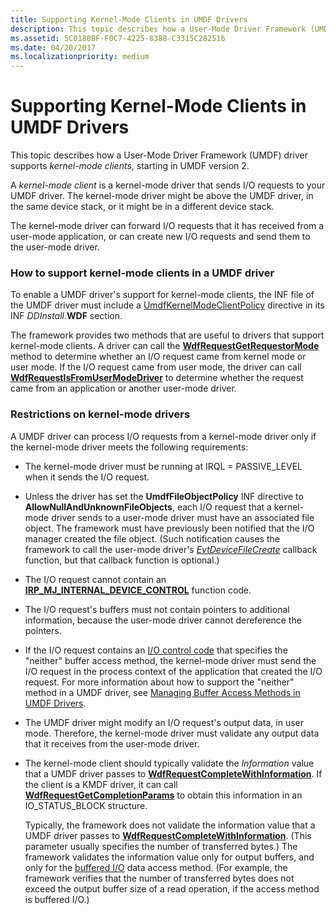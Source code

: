```yaml
---
title: Supporting Kernel-Mode Clients in UMDF Drivers
description: This topic describes how a User-Mode Driver Framework (UMDF) driver supports kernel-mode clients, starting in UMDF version 2.
ms.assetid: 5C0180BF-F0C7-4225-8388-C3315C282516
ms.date: 04/20/2017
ms.localizationpriority: medium
---
```


# Supporting Kernel-Mode Clients in UMDF Drivers


This topic describes how a User-Mode Driver Framework (UMDF) driver supports *kernel-mode clients*, starting in UMDF version 2.

A *kernel-mode client* is a kernel-mode driver that sends I/O requests to your UMDF driver. The kernel-mode driver might be above the UMDF driver, in the same device stack, or it might be in a different device stack.

The kernel-mode driver can forward I/O requests that it has received from a user-mode application, or can create new I/O requests and send them to the user-mode driver.

### <a href="" id="how-to-support-kernel-mode-clients-in-a-umdf-based-driver"></a>How to support kernel-mode clients in a UMDF driver

To enable a UMDF driver's support for kernel-mode clients, the INF file of the UMDF driver must include a [UmdfKernelModeClientPolicy](specifying-wdf-directives-in-inf-files.md) directive in its INF *DDInstall*.**WDF** section.

The framework provides two methods that are useful to drivers that support kernel-mode clients. A driver can call the [**WdfRequestGetRequestorMode**](https://docs.microsoft.com/windows-hardware/drivers/ddi/wdfrequest/nf-wdfrequest-wdfrequestgetrequestormode) method to determine whether an I/O request came from kernel mode or user mode. If the I/O request came from user mode, the driver can call [**WdfRequestIsFromUserModeDriver**](https://docs.microsoft.com/windows-hardware/drivers/ddi/wdfrequest/nf-wdfrequest-wdfrequestisfromusermodedriver) to determine whether the request came from an application or another user-mode driver.

### Restrictions on kernel-mode drivers

A UMDF driver can process I/O requests from a kernel-mode driver only if the kernel-mode driver meets the following requirements:

-   The kernel-mode driver must be running at IRQL = PASSIVE\_LEVEL when it sends the I/O request.

-   Unless the driver has set the **UmdfFileObjectPolicy** INF directive to **AllowNullAndUnknownFileObjects**, each I/O request that a kernel-mode driver sends to a user-mode driver must have an associated file object. The framework must have previously been notified that the I/O manager created the file object. (Such notification causes the framework to call the user-mode driver's [*EvtDeviceFileCreate*](https://docs.microsoft.com/windows-hardware/drivers/ddi/wdfdevice/nc-wdfdevice-evt_wdf_device_file_create) callback function, but that callback function is optional.)

-   The I/O request cannot contain an [**IRP\_MJ\_INTERNAL\_DEVICE\_CONTROL**](https://docs.microsoft.com/windows-hardware/drivers/kernel/irp-mj-internal-device-control) function code.

-   The I/O request's buffers must not contain pointers to additional information, because the user-mode driver cannot dereference the pointers.

-   If the I/O request contains an [I/O control code](https://docs.microsoft.com/windows-hardware/drivers/kernel/using-i-o-control-codes) that specifies the "neither" buffer access method, the kernel-mode driver must send the I/O request in the process context of the application that created the I/O request. For more information about how to support the "neither" method in a UMDF driver, see [Managing Buffer Access Methods in UMDF Drivers](managing-buffer-access-methods-in-umdf-drivers.md).

-   The UMDF driver might modify an I/O request's output data, in user mode. Therefore, the kernel-mode driver must validate any output data that it receives from the user-mode driver.

-   The kernel-mode client should typically validate the *Information* value that a UMDF driver passes to [**WdfRequestCompleteWithInformation**](https://docs.microsoft.com/windows-hardware/drivers/ddi/wdfrequest/nf-wdfrequest-wdfrequestcompletewithinformation). If the client is a KMDF driver, it can call [**WdfRequestGetCompletionParams**](https://docs.microsoft.com/windows-hardware/drivers/ddi/wdfrequest/nf-wdfrequest-wdfrequestgetcompletionparams) to obtain this information in an IO\_STATUS\_BLOCK structure.

    Typically, the framework does not validate the information value that a UMDF driver passes to [**WdfRequestCompleteWithInformation**](https://docs.microsoft.com/windows-hardware/drivers/ddi/wdfrequest/nf-wdfrequest-wdfrequestcompletewithinformation). (This parameter usually specifies the number of transferred bytes.) The framework validates the information value only for output buffers, and only for the [buffered I/O](https://docs.microsoft.com/windows-hardware/drivers/wdf/accessing-data-buffers-in-wdf-drivers#direct) data access method. (For example, the framework verifies that the number of transferred bytes does not exceed the output buffer size of a read operation, if the access method is buffered I/O.)

 

 






